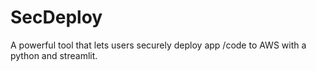# SecDeploy
A powerful tool that lets users securely deploy app /code to AWS with a python and streamlit.
